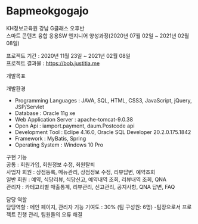 # Bapmeokgogajo
KH정보교육원 강남 G클래스 오후반<br>
스마트 콘텐츠 융합 응용SW 엔지니어 양성과정(2020년 07월 02일 ~ 2021년 02월 08일)<br>

프로젝트 기간 : 2020년 11월 23일 ~ 2021년 02월 08일<br>
프로젝트 결과물 : https://bob.justitia.me

개발목표<br>


개발환경
<ul>
  <li>Programming Languages : JAVA, SQL, HTML, CSS3, JavaScript, jQuery, JSP/Servlet</li>
  <li>Database : Oracle 11g xe</li>
  <li>Web Application Server : apache-tomcat-9.0.38</li>
  <li>Open Api : iamport.payment, daum.Postcode api</li>
  <li>Development Tool : Eclipe 4.16.0, Oracle SQL Developer 20.2.0.175.1842</li>
  <li>Framework : MyBatis, Spring</li>
  <li>Operating System : Windows 10 Pro</li>
</ul>

구현 기능<br>
공통 : 회원가입, 회원정보 수정, 회원탈퇴<br>
사업자 회원 : 상점등록, 메뉴관리, 상점정보 수정, 리뷰답변, 예약조회<br>
일반 회원 : 예약, 식당리뷰, 식당신고, 예약내역 조회, 리뷰내역 조회, QNA<br>
관리자 : 카테고리별 매출통계, 리뷰관리, 신고관리, 공지사항, QNA 답변, FAQ<br>

담당 역할<br>
담당역할 : 메인 페이지, 관리자 기능
기여도 : 30% (팀 구성원: 6명)
-팀장으로서 프로젝트 진행 관리, 팀원들의 오류 해결
